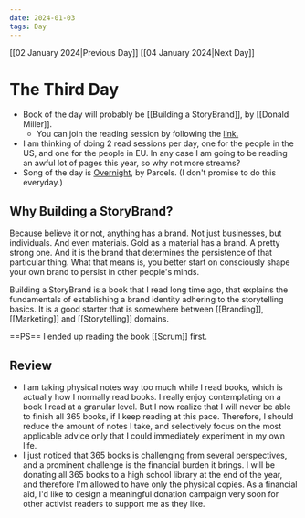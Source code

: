 ```yaml
---
date: 2024-01-03
tags: Day
---
```


[[02 January 2024|Previous Day]]
[[04 January 2024|Next Day]]

# The Third Day

- Book of the day will probably be [[Building a StoryBrand]], by [[Donald Miller]].
	- You can join the reading session by following the [link.](https://youtube.com/live/KOeSm85aqxI?feature=share)
- I am thinking of doing 2 read sessions per day, one for the people in the US, and one for the people in EU. In any case I am going to be reading an awful lot of pages this year, so why not more streams?
- Song of the day is [Overnight](https://www.youtube.com/watch?v=BTdBc2Ba8ts), by Parcels. (I don't promise to do this everyday.)

## Why Building a StoryBrand?

Because believe it or not, anything has a brand. Not just businesses, but individuals. And even materials. Gold as a material has a brand. A pretty strong one. And it is the brand that determines the persistence of that particular thing. What that means is, you better start on consciously shape your own brand to persist in other people's minds.

Building a StoryBrand is a book that I read long time ago, that explains the fundamentals of establishing a brand identity adhering to the storytelling basics. It is a good starter that is somewhere between [[Branding]], [[Marketing]] and [[Storytelling]] domains.

==PS== I ended up reading the book [[Scrum]] first.

## Review

- I am taking physical notes way too much while I read books, which is actually how I normally read books. I really enjoy contemplating on a book I read at a granular level. But I now realize that I will never be able to finish all 365 books, if I keep reading at this pace. Therefore, I should reduce the amount of notes I take, and selectively focus on the most applicable advice only that I could immediately experiment in my own life.
- I just noticed that 365 books is challenging from several perspectives, and a prominent challenge is the financial burden it brings. I will be donating all 365 books to a high school library at the end of the year, and therefore I'm allowed to have only the physical copies. As a financial aid, I'd like to design a meaningful donation campaign very soon for other activist readers to support me as they like.